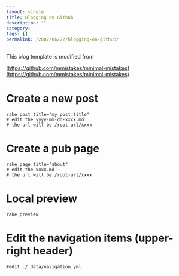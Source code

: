 ```yaml
---
layout: single
title: Blogging on Github
description: ""
category:
tags: []
permalink: /2007/06/22/blogging-on-github/
---
```

This blog template is modified from

[https://github.com/mmistakes/minimal-mistakes](https://github.com/mmistakes/minimal-mistakes)

# Create a new post

```
rake post title="my post title"
# edit the yyyy-mm-dd-xxxx.md
# the url will be /root-url/xxxx
```

# Create a pub page

```
rake page title="about"
# edit the xxxx.md
# the url will be /root-url/xxxx
```

# Local preview

```
rake preview
```

# Edit the navigation items (upper-right header)

```
#edit ./_data/navigation.yml
```



